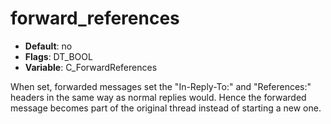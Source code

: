 # forward_references

- **Default**: no
- **Flags**: DT_BOOL
- **Variable**: C_ForwardReferences

When set, forwarded messages set the "In-Reply-To:" and
"References:" headers in the same way as normal replies would. Hence the
forwarded message becomes part of the original thread instead of starting
a new one.
